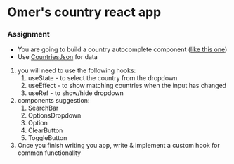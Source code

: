 # Omer's country react app
### Assignment
* You are going to build a country autocomplete component ([like this one](https://codesandbox.io/s/56iuf?file=/demo.js))
* Use [CountriesJson](https://gist.github.com/keeguon/2310008) for data

1. you will need to use the following hooks:
    1. useState - to select the country from the dropdown
    2. useEffect - to show matching countries when the input has changed
    3. useRef - to show/hide dropdown
2. components suggestion:
    1. SearchBar
    2. OptionsDropdown
    3. Option
    4. ClearButton
    5. ToggleButton
3. Once you finish writing you app, write & implement a custom hook for common functionality
